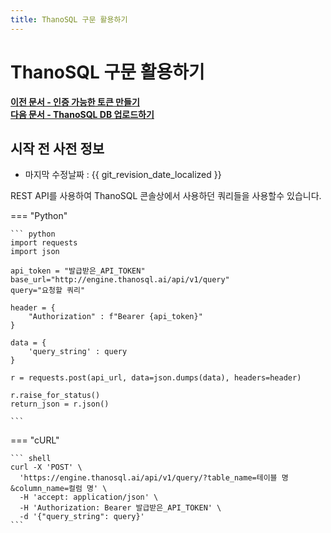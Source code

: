 ```yaml
---
title: ThanoSQL 구문 활용하기
---
```


# __ThanoSQL 구문 활용하기__

**[이전 문서 - 인증 가능한 토큰 만들기](/how-to_guides/thanosql_api/rest_api_token/)**  
**[다음 문서 - ThanoSQL DB 업로드하기](/how-to_guides/thanosql_api/rest_api_thanosql_insert/)**

## 시작 전 사전 정보

- 마지막 수정날짜 : {{ git_revision_date_localized }}

REST API를 사용하여 ThanoSQL 콘솔상에서 사용하던 쿼리들을 사용할수 있습니다. 

=== "Python"

    ``` python
    import requests
    import json

    api_token = "발급받은_API_TOKEN"
    base_url="http://engine.thanosql.ai/api/v1/query"
    query="요청할 쿼리"

    header = {
        "Authorization" : f"Bearer {api_token}"
    }

    data = {
        'query_string' : query
    }

    r = requests.post(api_url, data=json.dumps(data), headers=header)

    r.raise_for_status()
    return_json = r.json()
    
    ```

=== "cURL"

    ``` shell 
    curl -X 'POST' \
      'https://engine.thanosql.ai/api/v1/query/?table_name=테이블 명&column_name=컬럼 명' \
      -H 'accept: application/json' \
      -H 'Authorization: Bearer 발급받은_API_TOKEN' \
      -d '{"query_string": query}'
    ```
